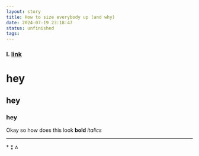```yaml
---
layout: story
title: How to size everybody up (and why)
date: 2024-07-19 23:18:47
status: unfinished
tags:
---
```


###  I. [link](link)
# hey
## hey 
### hey 
Okay so how does this look
**bold**
*italics*

---

\*
⁑
⁂